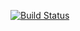[![Build Status](https://secure.travis-ci.org/jonleighton/focused_controller.png?branch=master)](http://travis-ci.org/jonleighton/focused_controller)
